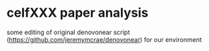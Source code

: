 # celfXXX paper analysis
some editing of original denovonear script (https://github.com/jeremymcrae/denovonear) for our environment
